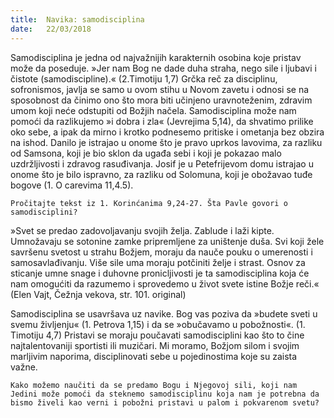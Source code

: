 ```yaml
---
title:  Navika: samodisciplina
date:   22/03/2018
---
```


Samodisciplina je jedna od najvažnijih karakternih osobina koje pristav može da poseduje. »Jer nam Bog ne dade duha straha, nego sile i ljubavi i čistote (samodiscipline).« (2.Timotiju 1,7) Grčka reč za disciplinu, sofronismos, javlja se samo u ovom stihu u Novom zavetu i odnosi se na sposobnost da činimo ono što mora biti učinjeno uravnoteženim, zdravim umom koji neće odstupiti od Božjih načela. Samodisciplina može nam pomoći da razlikujemo »i dobra i zla« (Jevrejima 5,14),  da shvatimo prilike oko sebe, a ipak da mirno i krotko podnesemo pritiske i ometanja bez obzira na ishod. Danilo je istrajao u onome što je pravo uprkos lavovima, za razliku od Samsona, koji je bio sklon da ugađa sebi i koji je pokazao malo uzdržljivosti i zdravog rasuđivanja. Josif je u Petefrijevom domu istrajao u onome što je bilo ispravno, za razliku od Solomuna, koji je obožavao tuđe bogove (1. O carevima 11,4.5).

`Pročitajte tekst iz 1. Korinćanima 9,24-27. Šta Pavle govori o samodisciplini?`

»Svet se predao zadovoljavanju svojih želja. Zablude i laži kipte. Umnožavaju se sotonine zamke pripremljene za uništenje duša. Svi koji žele savršenu svetost u strahu Božjem, moraju da nauče pouku o umerenosti i samosavlađivanju. Više sile uma moraju potčiniti želje i strast. Osnov za sticanje umne snage i duhovne pronicljivosti je ta samodisciplina koja će nam omogućiti da razumemo i sprovedemo u život svete istine Božje reči.« (Elen Vajt, Čežnja vekova, str. 101. original)

Samodisciplina se usavršava uz navike. Bog vas poziva da »budete sveti u svemu življenju« (1. Petrova 1,15) i da se »obučavamo u pobožnosti«. (1. Timotiju 4,7) Pristavi se moraju poučavati samodisciplini kao što to čine najtalentovaniji sportisti ili muzičari. Mi moramo, Božjom silom i svojim marljivim naporima, disciplinovati sebe u pojedinostima koje su zaista važne.

`Kako možemo naučiti da se predamo Bogu i Njegovoj sili, koji nam Jedini može pomoći da steknemo samodisciplinu koja nam je potrebna da bismo živeli kao verni i pobožni pristavi u palom i pokvarenom svetu? `
